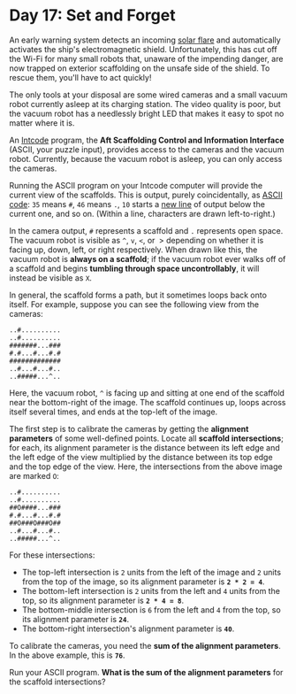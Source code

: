 # Day 17: Set and Forget
An early warning system detects an incoming [solar flare](https://en.wikipedia.org/wiki/Solar_flare) and automatically 
activates the ship's electromagnetic shield. Unfortunately, this has cut off the Wi-Fi for many small robots that, 
unaware of the impending danger, are now trapped on exterior scaffolding on the unsafe side of the shield. To rescue 
them, you'll have to act quickly!

The only tools at your disposal are some wired cameras and a small vacuum robot currently asleep at its charging 
station. The video quality is poor, but the vacuum robot has a needlessly bright LED that makes it easy to spot no
matter where it is.

An [Intcode](https://adventofcode.com/2019/day/9) program, the **Aft Scaffolding Control and Information Interface** 
(ASCII, your puzzle input), provides access to the cameras and the vacuum robot. Currently, because the vacuum robot is 
asleep, you can only access the cameras.

Running the ASCII program on your Intcode computer will provide the current view of the scaffolds. This is output, 
purely coincidentally, as [ASCII code](https://simple.wikipedia.org/wiki/ASCII): `35` means `#`, `46` means `.`, `10` 
starts a [new line](https://en.wikipedia.org/wiki/Newline#In_programming_languages) of output below the current one, and 
so on. (Within a line, characters are drawn left-to-right.)

In the camera output, `#` represents a scaffold and `.` represents open space. The vacuum robot is visible as `^`, `v`, 
`<`, or` `> depending on whether it is facing up, down, left, or right respectively. When drawn like this, the vacuum 
robot is **always on a scaffold**; if the vacuum robot ever walks off of a scaffold and begins **tumbling through space 
uncontrollably**, it will instead be visible as `X`.

In general, the scaffold forms a path, but it sometimes loops back onto itself. For example, suppose you can see the 
following view from the cameras:
```
..#..........
..#..........
#######...###
#.#...#...#.#
#############
..#...#...#..
..#####...^..
```
Here, the vacuum robot, `^` is facing up and sitting at one end of the scaffold near the bottom-right of the image. The 
scaffold continues up, loops across itself several times, and ends at the top-left of the image.

The first step is to calibrate the cameras by getting the **alignment parameters** of some well-defined points. Locate 
all **scaffold intersections**; for each, its alignment parameter is the distance between its left edge and the left 
edge of the view multiplied by the distance between its top edge and the top edge of the view. Here, the intersections 
from the above image are marked `O`:
```
..#..........
..#..........
##O####...###
#.#...#...#.#
##O###O###O##
..#...#...#..
..#####...^..
```
For these intersections:
* The top-left intersection is `2` units from the left of the image and `2` units from the top of the image, so its 
alignment parameter is **`2 * 2 = 4`**.
* The bottom-left intersection is `2` units from the left and `4` units from the top, so its alignment parameter is 
**`2 * 4 = 8`**.
* The bottom-middle intersection is `6` from the left and `4` from the top, so its alignment parameter is **`24`**.
* The bottom-right intersection's alignment parameter is **`40`**.

To calibrate the cameras, you need the **sum of the alignment parameters**. In the above example, this is **`76`**.

Run your ASCII program. **What is the sum of the alignment parameters** for the scaffold intersections?
